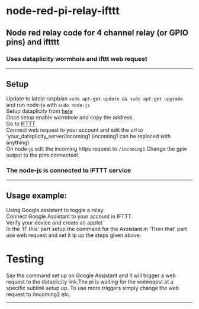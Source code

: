 # node-red-pi-relay-ifttt
## Node red relay code for 4 channel relay (or GPIO pins) and iftttt
### Uses dataplicity wormhole and ifttt web request
------------------------------------------------------------------------------------------------------------------------------------------
## Setup 
Update to latest raspbian  ```sudo apt-get update && sudo apt-get upgrade``` and run node-js with ```sudo node-js```\
Setup dataplicity from [here](https://www.dataplicity.com/)\
Once setup enable wormhole and copy the address.\
Go to [IFTTT](https://ifttt.com)\
Connect web request to your account and edit the url to 'your_dataplicity_server/incoming1 (incoming1 can be replaced with anything)\
On node-js edit the incoming https request to ```/incoming1```
Change the gpio output to the pins connected\
### The node-js is connected to IFTTT service 
-------------------------------------------------------------------------------------------------------------------------------------------
## Usage example:
Using Google assistant to toggle a relay:\
Connect Google Assistant to your account in IFTTT.\
Verify your device and create an applet\
In the 'IF this' part setup the command for the Assistant.in 'Then that' part use web request and set it ip up the steps given above.

# Testing
Say the command set up on Google Assistant and it will trigger a web request to the dataplicity link.The pi is waiting for the webreqest
at a specific sublink setup up. To use more triggers simply change the web request to /incoming2 etc.

-------------------------------------------------------------------------------------------------------------------------------------------



